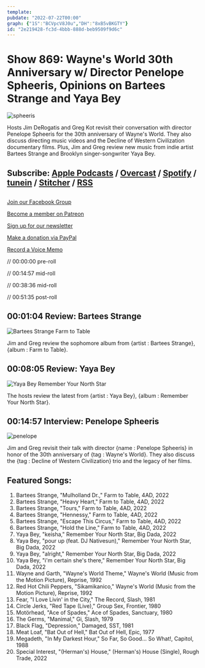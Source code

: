 ```yaml
---
template: 
pubdate: "2022-07-22T00:00"
graph: {"1S":"BCVpcV8J0u","DH":"8xB5vBKGTY"}
id: "2e219428-fc3d-4bbb-888d-beb9509f9d6c"
---
```






# Show 869: Wayne's World 30th Anniversary w/ Director Penelope Spheeris, Opinions on Bartees Strange and Yaya Bey

![spheeris](https://static.soundopinions.org/images/2022/msdwawo-ec020.webp)

Hosts Jim DeRogatis and Greg Kot revisit their conversation with director Penelope Spheeris for the 30th anniversary of Wayne's World. They also discuss directing music videos and the Decline of Western Civilization documentary films. Plus, Jim and Greg review new music from indie artist Bartees Strange and Brooklyn singer-songwriter Yaya Bey. 



## Subscribe: [Apple Podcasts](https://itunes.apple.com/us/podcast/sound-opinions/id94793843) / [Overcast](https://overcast.fm/itunes94793843/sound-opinions) / [Spotify](https://open.spotify.com/show/1kNR8YL7TBrQuRxDdS4wtU) / [tunein](https://tunein.com/podcasts/Music-Podcasts/Sound-Opinions-p60273/) / [Stitcher](http://www.stitcher.com/podcast/sound-opinions) / [RSS](https://feeds.simplecast.com/Nn6fjnB0)



## 

[Join our Facebook Group](https://bit.ly/3sivr9T)

[Become a member on Patreon](https://bit.ly/3slWZvc)

[Sign up for our newsletter](https://bit.ly/3eEvRnG)

[Make a donation via PayPal](https://bit.ly/3dmt9lU)

[Record a Voice Memo](https://bit.ly/2RyD5Ah)

// 00:00:00 pre-roll

// 00:14:57 mid-roll

// 00:38:36 mid-roll

// 00:51:35 post-roll



## 00:01:04 Review: Bartees Strange

![Bartees Strange Farm to Table](https://static.soundopinions.org/assets/869/1S10.jpg)

Jim and Greg review the sophomore album from {artist : Bartees Strange}, {album : Farm to Table}.



## 00:08:05 Review: Yaya Bey

![Yaya Bey Remember Your North Star](https://static.soundopinions.org/assets/869/DH1.jpg)

The hosts review the latest from {artist : Yaya Bey}, {album : Remember Your North Star}.



## 00:14:57 Interview: Penelope Spheeris

![penelope](https://static.soundopinions.org/images/2022/download.jpeg)

Jim and Greg revisit their talk with director {name : Penelope Spheeris} in honor of the 30th anniversary of {tag : Wayne's World}. They also discuss the {tag : Decline of Western Civilization} trio and the legacy of her films.



## Featured Songs:

1. Bartees Strange, "Mulholland Dr.," Farm to Table, 4AD, 2022
2. Bartees Strange, "Heavy Heart," Farm to Table, 4AD, 2022
3. Bartees Strange, "Tours," Farm to Table, 4AD, 2022
4. Bartees Strange, "Hennessy," Farm to Table, 4AD, 2022
5. Bartees Strange, "Escape This Circus," Farm to Table, 4AD, 2022
6. Bartees Strange, "Hold the Line," Farm to Table, 4AD, 2022
7. Yaya Bey, "keisha," Remember Your North Star, Big Dada, 2022
8. Yaya Bey, "pour up (feat. DJ Nativesun)," Remember Your North Star, Big Dada, 2022
9. Yaya Bey, "alright," Remember Your North Star, Big Dada, 2022
10. Yaya Bey, "i'm certain she's there," Remember Your North Star, Big Dada, 2022
11. Wayne and Garth, "Wayne's World Theme," Wayne's World (Music from the Motion Picture), Reprise, 1992
12. Red Hot Chili Peppers, "Sikamikanico," Wayne's World (Music from the Motion Picture), Reprise, 1992
13. Fear, "I Love Livin' in the City," The Record, Slash, 1981
14. Circle Jerks, "Red Tape (Live)," Group Sex, Frontier, 1980
15. Motörhead, "Ace of Spades," Ace of Spades, Sanctuary, 1980
16. The Germs, "Manimal," Gi, Slash, 1979
17. Black Flag, "Depression," Damaged, SST, 1981
18. Meat Loaf, "Bat Out of Hell," Bat Out of Hell, Epic, 1977
19. Megadeth, "In My Darkest Hour," So Far, So Good... So What!, Capitol, 1988
20. Special Interest, "(Herman's) House," (Herman's) House (Single), Rough Trade, 2022